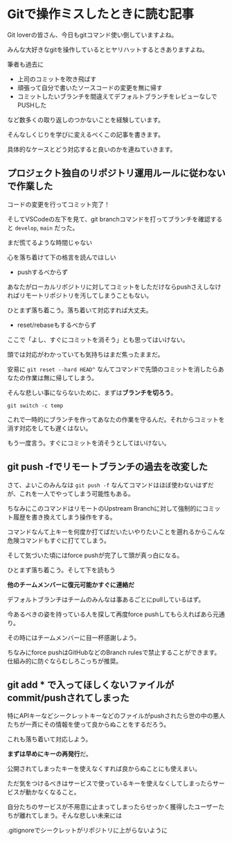 # Gitで操作ミスしたときに読む記事

Git loverの皆さん、今日もgitコマンド使い倒していますよね。

みんな大好きなgitを操作しているとヒヤリハットするときありますよね。

筆者も過去に

- 上司のコミットを吹き飛ばす
- 頑張って自分で書いたソースコードの変更を無に帰す
- コミットしたいブランチを間違えてデフォルトブランチをレビューなしでPUSHした

など数多くの取り返しのつかないことを経験しています。

そんなしくじりを学びに変えるべくこの記事を書きます。

具体的なケースとどう対応すると良いのかを連ねていきます。

## プロジェクト独自のリポジトリ運用ルールに従わないで作業した

コードの変更を行ってコミット完了！

そしてVSCodeの左下を見て、git branchコマンドを打ってブランチを確認すると `develop`, `main` だった。

まだ慌てるような時間じゃない

心を落ち着けて下の格言を読んでほしい

- pushするべからず

あなたがローカルリポジトリに対してコミットをしただけならpushさえしなければリモートリポジトリを汚してしまうこともない。

ひとまず落ち着こう。落ち着いて対応すれば大丈夫。

- reset/rebaseもするべからず

ここで「よし、すぐにコミットを消そう」とも思ってはいけない。

頭では対応がわかっていても気持ちはまだ焦ったままだ。

安易に `git reset --hard HEAD^` なんてコマンドで先頭のコミットを消したらあなたの作業は無に帰してしまう。

そんな悲しい事にならないために、まずは**ブランチを切ろう**。

`git switch -c temp`

これで一時的にブランチを作ってあなたの作業を守るんだ。それからコミットを消す対応をしても遅くはない。

もう一度言う。すぐにコミットを消そうとしてはいけない。

## git push -fでリモートブランチの過去を改変した

さて、よいこのみんなは `git push -f` なんてコマンドはほぼ使わないはずだが、これを一人でやってしまう可能性もある。

ちなみにこのコマンドはリモートのUpstream Branchに対して強制的にコミット履歴を書き換えてしまう操作をする。

コマンドなんて上キーを何度か打てばだいたいやりたいことを遡れるからこんな危険コマンドもすぐに打ててしまう。

そして気づいた頃にはforce pushが完了して頭が真っ白になる。

ひとまず落ち着こう。そして下を読もう

**他のチームメンバーに復元可能かすぐに連絡だ**

デフォルトブランチはチームのみんなは事あるごとにpullしているはず。

今あるべきの姿を持っている人を探して再度force pushしてもらえればあら元通り。

その時にはチームメンバーに目一杯感謝しよう。

ちなみにforce pushはGitHubなどのBranch rulesで禁止することができます。仕組み的に防ぐならむしろこっちが推奨。

## git add * で入ってほしくないファイルがcommit/pushされてしまった

特にAPIキーなどシークレットキーなどのファイルがpushされたら世の中の悪人たちが一斉にその情報を使って良からぬことをするだろう。

これも落ち着いて対応しよう。

**まずは早めにキーの再発行**だ。

公開されてしまったキーを使えなくすれば良からぬことにも使えまい。

ただ気をつけるべきはサービスで使っているキーを使えなくしてしまったらサービスが動かなくなること。

自分たちのサービスが不用意に止まってしまったらせっかく獲得したユーザーたちが離れてしまう。そんな悲しい未来には

.gitignoreでシークレットがリポジトリに上がらないように
